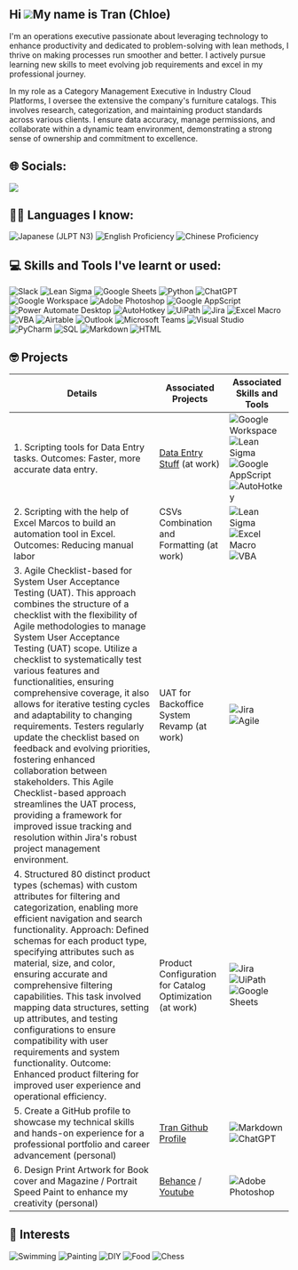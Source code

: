 ## Hi ![](https://user-images.githubusercontent.com/18350557/176309783-0785949b-9127-417c-8b55-ab5a4333674e.gif)My name is Tran (Chloe)

I'm an operations executive passionate about leveraging technology to enhance productivity and dedicated to problem-solving with lean methods, I thrive on making processes run smoother and better. I actively pursue learning new skills to meet evolving job requirements and excel in my professional journey.

In my role as a Category Management Executive in Industry Cloud Platforms, I oversee the extensive the company's furniture catalogs. This involves research, categorization, and maintaining product standards across various clients. I ensure data accuracy, manage permissions, and collaborate within a dynamic team environment, demonstrating a strong sense of ownership and commitment to excellence.

## 🌐 Socials:
<a href="https://vn.linkedin.com/in/duongngoctran">
    <img src="https://img.shields.io/badge/-LinkedIn-0072b1?&style=for-the-badge&logo=linkedin&logoColor=white" />
</a>

## 🧑‍🎓 Languages I know: 
![Japanese (JLPT N3)](https://img.shields.io/badge/Japanese%20(JLPT%20N3)-FFD700?style=for-the-badge) ![English Proficiency](https://img.shields.io/badge/English-00BFFF?style=for-the-badge) ![Chinese Proficiency](https://img.shields.io/badge/Chinese-FFD700?style=for-the-badge) 



## 💻 Skills and Tools I've learnt or used:
![Slack](https://img.shields.io/badge/Slack-4A154B?style=for-the-badge&logo=slack&logoColor=white)
![Lean Sigma](https://img.shields.io/badge/Lean%20Sigma-0A57E4?style=for-the-badge) ![Google Sheets](https://img.shields.io/badge/Google_Sheets-34A853?style=for-the-badge&logo=googlesheets&logoColor=white) ![Python](https://img.shields.io/badge/python-3670A0?style=for-the-badge&logo=python&logoColor=ffdd54) ![ChatGPT](https://img.shields.io/badge/ChatGPT-3366ff?style=for-the-badge&logo=ai&logoColor=white) ![Google Workspace](https://img.shields.io/badge/Google_Workspace-32A9CE?style=for-the-badge&logo=google&logoColor=white)
![Adobe Photoshop](https://img.shields.io/badge/adobe%20photoshop-%2331A8FF.svg?style=for-the-badge&logo=adobe%20photoshop&logoColor=white) ![Google AppScript](https://img.shields.io/badge/Google%20AppScript-3670A0?style=for-the-badge&logo=google&logoColor=white) ![Power Automate Desktop](https://img.shields.io/badge/Power%20Automate%20Desktop-FF652F?style=for-the-badge&logo=microsoft&logoColor=white) ![AutoHotkey](https://img.shields.io/badge/AutoHotkey-334455?style=for-the-badge&logo=autohotkey&logoColor=white) ![UiPath](https://img.shields.io/badge/UiPath-00A8E0?style=for-the-badge&logo=uipath&logoColor=white) ![Jira](https://img.shields.io/badge/Jira-0052CC?style=for-the-badge&logo=jira&logoColor=white) ![Excel Macro](https://img.shields.io/badge/Excel%20Macro-008272?style=for-the-badge&logo=microsoft-excel&logoColor=white) ![VBA](https://img.shields.io/badge/VBA-86709D?style=for-the-badge&logo=visual%20studio&logoColor=white) ![Airtable](https://img.shields.io/badge/Airtable-18BFFF?style=for-the-badge&logo=airtable&logoColor=white) ![Outlook](https://img.shields.io/badge/Outlook-0078D4?style=for-the-badge&logo=microsoft-outlook&logoColor=white) ![Microsoft Teams](https://img.shields.io/badge/Microsoft%20Teams-6264A7?style=for-the-badge&logo=microsoft-teams&logoColor=white) ![Visual Studio](https://img.shields.io/badge/Visual%20Studio-5C2D91?style=for-the-badge&logo=visual%20studio&logoColor=white) ![PyCharm](https://img.shields.io/badge/PyCharm-000000?style=for-the-badge&logo=pycharm&logoColor=white) ![SQL](https://img.shields.io/badge/SQL-CC2927?style=for-the-badge&logo=sql&logoColor=white) ![Markdown](https://img.shields.io/badge/Markdown-000000.svg?style=for-the-badge&logo=markdown&logoColor=white) ![HTML](https://img.shields.io/badge/HTML-E34F26.svg?style=for-the-badge&logo=html5&logoColor=white)





## 🤓 Projects

| Details                                         | Associated Projects         | Associated Skills and Tools  
|-----------------------------------------------|----------------------------|----------------------------|
| 1. Scripting tools for Data Entry tasks. Outcomes: Faster, more accurate data entry.       | [Data Entry Stuff](https://github.com/Tran1595/DataEntryStuff) (at work)| ![Google Workspace](https://img.shields.io/badge/Google_Workspace-32A9CE?style=for-the-badge&logo=google&logoColor=white) ![Lean Sigma](https://img.shields.io/badge/Lean%20Sigma-0A57E4?style=for-the-badge) ![Google AppScript](https://img.shields.io/badge/Google%20AppScript-3670A0?style=for-the-badge&logo=google&logoColor=white) ![AutoHotkey](https://img.shields.io/badge/AutoHotkey-334455?style=for-the-badge&logo=autohotkey&logoColor=white) |
| 2. Scripting with the help of Excel Marcos to build an automation tool in Excel. Outcomes: Reducing manual labor | CSVs Combination and Formatting (at work) |![Lean Sigma](https://img.shields.io/badge/Lean%20Sigma-0A57E4?style=for-the-badge) ![Excel Macro](https://img.shields.io/badge/Excel%20Macro-008272?style=for-the-badge&logo=microsoft-excel&logoColor=white) ![VBA](https://img.shields.io/badge/VBA-86709D?style=for-the-badge&logo=visual%20studio&logoColor=white) 
| 3. Agile Checklist-based for System User Acceptance Testing (UAT). This approach combines the structure of a checklist with the flexibility of Agile methodologies to manage System User Acceptance Testing (UAT) scope. Utilize a checklist to systematically test various features and functionalities, ensuring comprehensive coverage, it also allows for iterative testing cycles and adaptability to changing requirements. Testers regularly update the checklist based on feedback and evolving priorities, fostering enhanced collaboration between stakeholders. This Agile Checklist-based approach streamlines the UAT process, providing a framework for improved issue tracking and resolution within Jira's robust project management environment.| UAT for Backoffice System Revamp (at work)| ![Jira](https://img.shields.io/badge/Jira-0052CC?style=for-the-badge&logo=jira&logoColor=white) ![Agile](https://img.shields.io/badge/Agile-0096D6?style=for-the-badge&logo=agile&logoColor=white) |
| 4. Structured 80 distinct product types (schemas) with custom attributes for filtering and categorization, enabling more efficient navigation and search functionality. Approach: Defined schemas for each product type, specifying attributes such as material, size, and color, ensuring accurate and comprehensive filtering capabilities. This task involved mapping data structures, setting up attributes, and testing configurations to ensure compatibility with user requirements and system functionality. Outcome: Enhanced product filtering for improved user experience and operational efficiency.| Product Configuration for Catalog Optimization (at work) | ![Jira](https://img.shields.io/badge/Jira-0052CC?style=for-the-badge&logo=jira&logoColor=white) ![UiPath](https://img.shields.io/badge/UiPath-00A8E0?style=for-the-badge&logo=uipath&logoColor=white) ![Google Sheets](https://img.shields.io/badge/Google_Sheets-34A853?style=for-the-badge&logo=googlesheets&logoColor=white)
| 5. Create a GitHub profile to showcase my technical skills and hands-on experience for a professional portfolio and career advancement (personal) | [Tran Github Profile](https://github.com/Tran1595/Tran1595) | ![Markdown](https://img.shields.io/badge/Markdown-000000.svg?style=for-the-badge&logo=markdown&logoColor=white) ![ChatGPT](https://img.shields.io/badge/ChatGPT-3366ff?style=for-the-badge&logo=ai&logoColor=white)
| 6. Design Print Artwork for Book cover and Magazine / Portrait Speed Paint to enhance my creativity (personal) | [Behance](https://www.behance.net/duongngoctran) / [Youtube](https://youtu.be/rfV0M9rNJJA?si=deo6sMCVZl-n6QMz) | ![Adobe Photoshop](https://img.shields.io/badge/adobe%20photoshop-%2331A8FF.svg?style=for-the-badge&logo=adobe%20photoshop&logoColor=white)




## 🎨 Interests
![Swimming](https://img.shields.io/badge/Swimming-006994?style=for-the-badge) ![Painting](https://img.shields.io/badge/Painting-FF6F61?style=for-the-badge) ![DIY](https://img.shields.io/badge/DIY-4CAF50?style=for-the-badge) ![Food](https://img.shields.io/badge/Food-FFC107?style=for-the-badge) ![Chess](https://img.shields.io/badge/Chess-808080?style=for-the-badge) 

